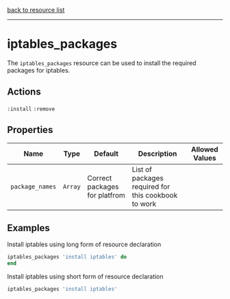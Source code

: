 [back to resource list](https://github.com/chef-cookbooks/iptables#resources)

---

# iptables_packages

The `iptables_packages` resource can be used to install the required packages for iptables.

## Actions

`:install`
`:remove`

## Properties

| Name                            | Type        |  Default | Description | Allowed Values |
--------------------------------- | ----------- | -------- | ----------- | -------------- |
| `package_names`              | `Array`       | Correct packages for platfrom | List of packages required for this cookbook to work | |

## Examples

Install iptables using long form of resource declaration

```ruby
iptables_packages 'install iptables' do
end
```

Install iptables using short form of resource declaration

```ruby
iptables_packages 'install iptables'
```
